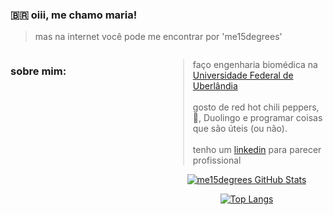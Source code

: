 ### 🇧🇷 oiii, me chamo maria!

> mas na internet você pode me encontrar por 'me15degrees'

<div style="float: left; width: 50%;">

### sobre mim:

</div>

<div align="left" style="float: right; width: 50%;">

>faço engenharia biomédica na [Universidade Federal de Uberlândia](https://www.feelt.ufu.br/graduacao/engenharia-biomedica)<br/><br/>
gosto de red hot chili peppers, 🍣, Duolingo e programar coisas que são úteis (ou não).<br/><br/>
tenho um [linkedin](https://www.linkedin.com/in/maria-eduarda-nascimento-andrade-bb0b86213/) para parecer profissional 
<div align="center">

[![me15degrees GitHub Stats](https://github-readme-stats.vercel.app/api?username=me15degrees&show_icons=true&theme=highcontrast)](https://github.com/anuraghazra/github-readme-stats)

[![Top Langs](https://github-readme-stats.vercel.app/api/top-langs/?username=me15degrees&hide_progress=true&theme=highcontrast)](https://github.com/anuraghazra/github-readme-stats)
